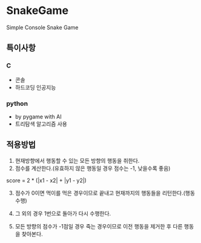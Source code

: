 SnakeGame
=========

Simple Console Snake Game

## 특이사항
### C
- 콘솔
- 하드코딩 인공지능

### python
- by pygame with AI
- 트리탐색 알고리즘 사용

## 적용방법
1. 현재방향에서 행동할 수 있는 모든 방향의 행동을 취한다.
2. 점수를 계산한다.(유효하지 않은 행동일 경우 점수는 -1, 낮을수록 좋음)

  score = 2 * (|x1 - x2| + |y1 - y2|)
  
  
3. 점수가 0이면 먹이를 먹은 경우이므로 끝내고 현재까지의 행동들을 리턴한다.(행동 수행)
4. 그 외의 경우 1번으로 돌아가 다시 수행한다.

5. 모든 방향의 점수가 -1점일 경우 죽는 경우이므로 이전 행동을 제거한 후 다른 행동을 찾아본다.
